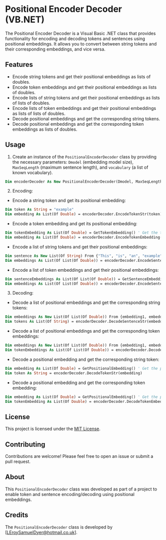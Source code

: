 ﻿

# Positional Encoder Decoder (VB.NET)

The Positional Encoder Decoder is a Visual Basic .NET class that provides functionality for encoding and decoding tokens and sentences using positional embeddings. It allows you to convert between string tokens and their corresponding embeddings, and vice versa.

## Features

- Encode string tokens and get their positional embeddings as lists of doubles.
- Encode token embeddings and get their positional embeddings as lists of doubles.
- Encode lists of string tokens and get their positional embeddings as lists of lists of doubles.
- Encode lists of token embeddings and get their positional embeddings as lists of lists of doubles.
- Decode positional embeddings and get the corresponding string tokens.
- Decode positional embeddings and get the corresponding token embeddings as lists of doubles.

## Usage

1. Create an instance of the `PositionalEncoderDecoder` class by providing the necessary parameters: `Dmodel` (embedding model size), `MaxSeqLength` (maximum sentence length), and `vocabulary` (a list of known vocabulary).

```vb
Dim encoderDecoder As New PositionalEncoderDecoder(Dmodel, MaxSeqLength, vocabulary)
```

2. Encoding:

- Encode a string token and get its positional embedding:
```vb
Dim token As String = "example"
Dim embedding As List(Of Double) = encoderDecoder.EncodeTokenStr(token)
```

- Encode a token embedding and get its positional embedding:
```vb
Dim tokenEmbedding As List(Of Double) = GetTokenEmbedding() ' Get the token embedding from somewhere
Dim embedding As List(Of Double) = encoderDecoder.EncodeTokenEmbedding(tokenEmbedding)
```

- Encode a list of string tokens and get their positional embeddings:
```vb
Dim sentence As New List(Of String) From {"This", "is", "an", "example"}
Dim embeddings As List(Of List(Of Double)) = encoderDecoder.EncodeSentenceStr(sentence)
```

- Encode a list of token embeddings and get their positional embeddings:
```vb
Dim sentenceEmbeddings As List(Of List(Of Double)) = GetSentenceEmbeddings() ' Get the token embeddings from somewhere
Dim embeddings As List(Of List(Of Double)) = encoderDecoder.EncodeSentenceEmbedding(sentenceEmbeddings)
```

3. Decoding:

- Decode a list of positional embeddings and get the corresponding string tokens:
```vb
Dim embeddings As New List(Of List(Of Double)) From {embedding1, embedding2, embedding3}
Dim tokens As List(Of String) = encoderDecoder.DecodeSentenceStr(embeddings)
```

- Decode a list of positional embeddings and get the corresponding token embeddings:
```vb
Dim embeddings As New List(Of List(Of Double)) From {embedding1, embedding2, embedding3}
Dim tokenEmbeddings As List(Of List(Of Double)) = encoderDecoder.DecodeSentenceEmbedding(embeddings)
```

- Decode a positional embedding and get the corresponding string token:
```vb
Dim embedding As List(Of Double) = GetPositionalEmbedding() ' Get the positional embedding from somewhere
Dim token As String = encoderDecoder.DecodeTokenStr(embedding)
```

- Decode a positional embedding and get the corresponding token embedding:
```vb
Dim embedding As List(Of Double) = GetPositionalEmbedding() ' Get the positional embedding from somewhere
Dim tokenEmbedding As List(Of Double) = encoderDecoder.DecodeTokenEmbedding(embedding)
```

## License

This project is licensed under the [MIT License](LICENSE).

## Contributing

Contributions are welcome! Please feel free to open an issue or submit a pull request.

## About

This `PositionalEncoderDecoder` class was developed as part of a project to enable token and sentence encoding/decoding using positional embeddings.

## Credits

The `PositionalEncoderDecoder` class is developed by [LEroySamuelDyer@hotmail.co.uk].
